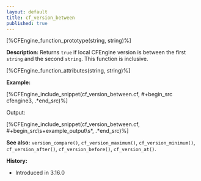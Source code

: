 ```yaml
---
layout: default
title: cf_version_between
published: true
---
```


[%CFEngine_function_prototype(string, string)%]

**Description:** Returns `true` if local CFEngine version is between the first `string` and the second `string`. This function is inclusive.

[%CFEngine_function_attributes(string, string)%]

**Example:**

[%CFEngine_include_snippet(cf_version_between.cf, #\+begin_src cfengine3, .*end_src)%]

Output:

[%CFEngine_include_snippet(cf_version_between.cf, #\+begin_src\s+example_output\s*, .*end_src)%]

**See also:** `version_compare()`, `cf_version_maximum()`, `cf_version_minimum()`, `cf_version_after()`, `cf_version_before()`, `cf_version_at()`.

**History:**

* Introduced in 3.16.0
